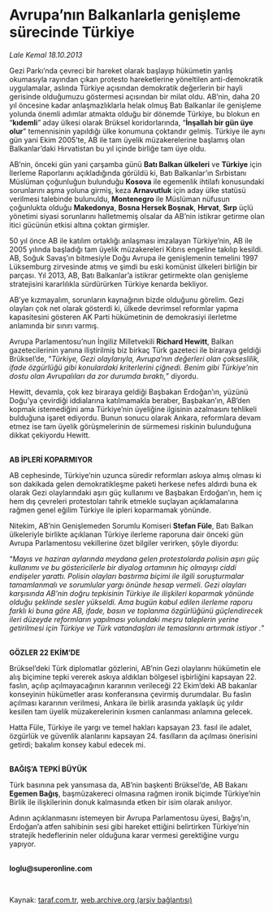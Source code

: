 # Avrupa’nın Balkanlarla genişleme sürecinde Türkiye

*Lale Kemal 18.10.2013*

<div class="yazi"><p>Gezi Parkı’nda çevreci bir hareket olarak başlayıp hükümetin yanlış okumasıyla rayından çıkan protesto hareketlerine yöneltilen anti-demokratik uygulamalar, aslında Türkiye açısından demokratik değerlerin bir hayli gerisinde olduğumuzu göstermesi açısından bir milat oldu. AB’nin, daha 20 yıl öncesine kadar anlaşmazlıklarla helak olmuş Batı Balkanlar ile genişleme yolunda önemli adımlar atmakta olduğu bir dönemde Türkiye, bu blokun en “<b>kıdemli</b>” aday ülkesi olarak Brüksel koridorlarında, “<b>İnşallah bir gün üye olur</b>” temennisinin yapıldığı ülke konumuna çoktandır gelmiş. Türkiye ile aynı gün yani Ekim 2005’te, AB ile tam üyelik müzakerelerine başlamış olan Balkanlar’daki Hırvatistan bu yıl içinde birliğe tam üye oldu. </p>
<p>AB’nin, önceki gün yani çarşamba günü <b>Batı Balkan ülkeleri</b> ve <b>Türkiye</b> için İlerleme Raporlarını açıkladığında görüldü ki, Batı Balkanlar’ın Sırbistanı Müslüman çoğunluğun bulunduğu <b>Kosova</b> ile egemenlik ihtilafı konusundaki sorunlarını aşma yoluna girmiş, keza <b>Arnavutluk</b> için aday ülke statüsü verilmesi talebinde bulunuldu, <b>Montenegro</b> ile Müslüman nüfusun çoğunlukta olduğu <b>Makedonya</b>, <b>Bosna Hersek </b> <b>Boşnak</b>, <b>Hırvat</b>, <b>Sırp</b> üçlü yönetimi  siyasi sorunlarını halletmemiş olsalar da AB’nin istikrar getirme olan itici gücünün etkisi altına çoktan girmişler. </p>
<p>50 yıl önce AB ile katılım ortaklığı anlaşması imzalayan Türkiye’nin, AB ile 2005 yılında başladığı tam üyelik müzakereleri Kıbrıs engeline takılıp kesildi. AB, Soğuk Savaş’ın bitmesiyle Doğu Avrupa ile genişlemenin temelini 1997 Lüksemburg zirvesinde atmış ve şimdi bu eski komünist ülkeleri birliğin bir parçası. Yıl 2013, AB, Batı Balkanlar’a istikrar getirmekte olan genişleme stratejisini kararlılıkla sürdürürken Türkiye kenarda bekliyor. </p>
<p>AB’ye kızmayalım, sorunların kaynağının bizde olduğunu görelim. Gezi olayları çok net olarak gösterdi ki, ülkede devrimsel reformlar yapma kapasitesini gösteren AK Parti hükümetinin de demokrasiyi ilerletme anlamında bir sınırı varmış. </p>
<p>Avrupa Parlamentosu’nun İngiliz Milletvekili <b>Richard Hewitt</b>, Balkan gazetecilerinin yanına iliştirilmiş biz birkaç Türk gazeteci ile biraraya geldiği Brüksel’de, “<i>Türkiye, Gezi olaylarıyla, Avrupa’nın değerleri olan çokseslilik, ifade özgürlüğü gibi konulardaki kriterlerini çiğnedi. Benim gibi Türkiye’nin dostu olan Avrupalıları da zor durumda bıraktı,</i>” diyordu. </p>
<p>Hewitt, devamla, çok kez biraraya geldiği Başbakan Erdoğan’ın, yüzünü Doğu’ya çevirdiği iddialarına katılmamakla beraber, Başbakan’ın, AB’den kopmak istemediğini ama Türkiye’nin üyeliğine ilgisinin azalmasını tehlikeli bulduğuna işaret ediyordu. Bunun sonucu olarak Ankara, reformlara devam etmez ise tam üyelik görüşmelerinin de sürmemesi riskinin bulunduğuna dikkat çekiyordu Hewitt. </p>
<p><b><br/>AB İPLERİ KOPARMIYOR </b></p>
<p>AB cephesinde, Türkiye’nin uzunca süredir reformları askıya almış olması  ki son dakikada gelen demokratikleşme paketi herkese nefes aldırdı  buna ek olarak Gezi olaylarındaki aşırı güç kullanımı ve Başbakan Erdoğan’ın, hem iç hem dış çevreleri protestoları tahrik etmekle suçlayan açıklamalarına rağmen genel eğilim Türkiye ile ipleri koparmamak yönünde. </p>
<p>Nitekim, AB’nin Genişlemeden Sorumlu Komiseri <b>Stefan Füle</b>, Batı Balkan ülkeleriyle birlikte açıklanan Türkiye ilerleme raporuna dair önceki gün Avrupa Parlamentosu vekillerine özet bilgiler verirken, şöyle diyordu:</p>
<p>“<i>Mayıs ve haziran aylarında meydana gelen protestolarda polisin aşırı güç kullanımı ve bu göstericilerle bir diyalog ortamının hiç olmayışı ciddi endişeler yarattı. Polisin olayları bastırma biçimi ile ilgili soruşturmalar tamamlanmalı ve sorumlular yargı önünde hesap vermeli. Gezi olayları karşısında AB’nin doğru tepkisinin Türkiye ile ilişkileri koparmak yönünde olduğu şeklinde sesler yükseldi. Ama bugün kabul edilen ilerleme raporu farklı ki buna göre AB, ifade, basın ve toplanma özgürlüğünü güçlendirecek ileri düzeyde reformların yapılması yolundaki meşru taleplerin yerine getirilmesi için Türkiye ve Türk vatandaşları ile temaslarını artırmak istiyor .</i>”</p>
<p><b><br/>GÖZLER 22 EKİM’DE</b></p>
<p>Brüksel’deki Türk diplomatlar gözlerini, AB’nin Gezi olaylarını hükümetin ele alış biçimine tepki vererek askıya aldıkları bölgesel işbirliğini kapsayan 22. faslın, açılıp açılmayacağının kararının verileceği 22 Ekim’deki AB bakanlar konseyinin hükümetler arası konferansına çevirmiş durumdalar. Bu faslın açılması kararının verilmesi, Ankara ile birlik arasında yaklaşık üç yıldır kesilen tam üyelik müzakerelerinin kısmen canlanması anlamına gelecek. </p>
<p>Hatta Füle, Türkiye ile yargı ve temel hakları kapsayan 23. fasıl ile adalet, özgürlük ve güvenlik alanlarını kapsayan 24. fasılların da açılması önerisini getirdi; bakalım konsey kabul edecek mi. </p>
<p><b><br/>BAĞIŞ’A TEPKİ BÜYÜK </b></p>
<p>Türk basınına pek yansımasa da, AB’nin başkenti Brüksel’de, AB Bakanı <b>Egemen Bağış</b>, başmüzakereci olmasına rağmen ironik biçimde Türkiye’nin Birlik ile ilişkilerinin donuk kalmasında etken bir isim olarak anılıyor. </p>
<p>Adının açıklanmasını istemeyen bir Avrupa Parlamentosu üyesi, Bağış’ın, Erdoğan’a atfen sahibinin sesi gibi hareket ettiğini belirtirken Türkiye’nin stratejik hedeflerinin neler olduğuna karar vermesi gerektiğine vurgu yapıyor.</p><b>
<p><br/>loglu@superonline.com</p>
<p></p></b> 
</div>

Kaynak: [taraf.com.tr](http://www.taraf.com.tr:80/lale-kemal/makale-avrupa-nin-balkanlarla-genisleme-surecinde-turkiye.htm), [web.archive.org (arşiv bağlantısı)](http://web.archive.org/web/20131019165410/http://www.taraf.com.tr:80/lale-kemal/makale-avrupa-nin-balkanlarla-genisleme-surecinde-turkiye.htm)

